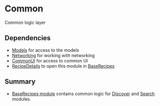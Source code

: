 # Common

Common logic layer

## Dependencies

* [Models](https://github.com/iCookbook/Models) for access to the models
* [Networking](https://github.com/iCookbook/Networking) for working with networking
* [CommonUI](https://github.com/iCookbook/CommonUI) for access to common UI
* [RecipeDetails](https://github.com/iCookbook/RecipeDetails) to open this module in [BaseRecipes](/Common/BaseRecipes/)

## Summary

* [BaseRecipes module](/Common/BaseRecipes/) contains common logic for [Discover](https://github.com/iCookbook/Discover) and [Search](https://github.com/iCookbook/Search) modules.

